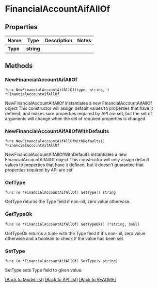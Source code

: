 # FinancialAccountAifAllOf

## Properties

Name | Type | Description | Notes
------------ | ------------- | ------------- | -------------
**Type** | **string** |  | 

## Methods

### NewFinancialAccountAifAllOf

`func NewFinancialAccountAifAllOf(type_ string, ) *FinancialAccountAifAllOf`

NewFinancialAccountAifAllOf instantiates a new FinancialAccountAifAllOf object
This constructor will assign default values to properties that have it defined,
and makes sure properties required by API are set, but the set of arguments
will change when the set of required properties is changed

### NewFinancialAccountAifAllOfWithDefaults

`func NewFinancialAccountAifAllOfWithDefaults() *FinancialAccountAifAllOf`

NewFinancialAccountAifAllOfWithDefaults instantiates a new FinancialAccountAifAllOf object
This constructor will only assign default values to properties that have it defined,
but it doesn't guarantee that properties required by API are set

### GetType

`func (o *FinancialAccountAifAllOf) GetType() string`

GetType returns the Type field if non-nil, zero value otherwise.

### GetTypeOk

`func (o *FinancialAccountAifAllOf) GetTypeOk() (*string, bool)`

GetTypeOk returns a tuple with the Type field if it's non-nil, zero value otherwise
and a boolean to check if the value has been set.

### SetType

`func (o *FinancialAccountAifAllOf) SetType(v string)`

SetType sets Type field to given value.



[[Back to Model list]](../README.md#documentation-for-models) [[Back to API list]](../README.md#documentation-for-api-endpoints) [[Back to README]](../README.md)


